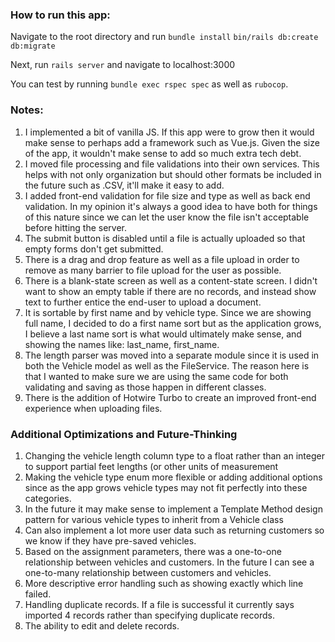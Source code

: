 ### How to run this app:

Navigate to the root directory and run
`bundle install`
`bin/rails db:create db:migrate`

Next, run `rails server` and navigate to localhost:3000

You can test by running `bundle exec rspec spec` as well as `rubocop`.

### Notes:
1. I implemented a bit of vanilla JS. If this app were to grow then it would make sense to perhaps add a framework such as Vue.js. Given the size of the app, it wouldn't make sense to add so much extra tech debt.
2. I moved file processing and file validations into their own services. This helps with not only organization but should other formats be included in the future such as .CSV, it'll make it easy to add.
3. I added front-end validation for file size and type as well as back end validation. In my opinion it's always a good idea to have both for things of this nature since we can let the user know the file isn't acceptable before hitting the server.
4. The submit button is disabled until a file is actually uploaded so that empty forms don't get submitted.
5. There is a drag and drop feature as well as a file upload in order to remove as many barrier to file upload for the user as possible.
6. There is a blank-state screen as well as a content-state screen. I didn't want to show an empty table if there are no records, and instead show text to further entice the end-user to upload a document.
7. It is sortable by first name and by vehicle type. Since we are showing full name, I decided to do a first name sort but as the application grows, I believe a last name sort is what would ultimately make sense, and showing the names like: last_name, first_name.
8. The length parser was moved into a separate module since it is used in both the Vehicle model as well as the FileService. The reason here is that I wanted to make sure we are using the same code for both validating and saving as those happen in different classes.
9. There is the addition of Hotwire Turbo to create an improved front-end experience when uploading files.

### Additional Optimizations and Future-Thinking
1. Changing the vehicle length column type to a float rather than an integer to support partial feet lengths (or other units of measurement
2. Making the vehicle type enum more flexible or adding additional options since as the app grows vehicle types may not fit perfectly into these categories.
3. In the future it may make sense to implement a Template Method design pattern for various vehicle types to inherit from a Vehicle class
4. Can also implement a lot more user data such as returning customers so we know if they have pre-saved vehicles.
5. Based on the assignment parameters, there was a one-to-one relationship between vehicles and customers. In the future I can see a one-to-many relationship between customers and vehicles.
6. More descriptive error handling such as showing exactly which line failed.
7. Handling duplicate records. If a file is successful it currently says imported 4 records rather than specifying duplicate records.
8. The ability to edit and delete records.
